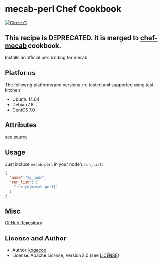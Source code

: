 mecab-perl Chef Cookbook
=======================

[![Circle CI](https://circleci.com/gh/kogecoo/chef-mecab-perl.svg?style=svg)](https://circleci.com/gh/kogecoo/chef-mecab-perl)

## This recipe is DEPRECATED. It is merged to [chef-mecab](https://circleci.com/gh/kogecoo/chef-mecab) cookbook.

Installs an official perl binding for mecab

Platforms
---------
The following platforms and versions are tested and supported using test-kitchen

* Ubuntu 14.04
* Debian 7.8
* CentOS 7.0

Attributes
-----
see [source](attributes/default.rb)

Usage
-----
Just include `mecab-perl` in your node's `run_list`:

```json
{
  "name":"my_node",
  "run_list": [
    "recipe[mecab-perl]"
  ]
}
```

Misc
----
[GitHub Repository](http://github.com/kogecoo/chef-mecab-perl)

License and Author
-------------------
- Author: [kogecoo](http://github.com/kogecoo)
- License: Apache License, Version 2.0 (see [LICENSE](LICENSE))
